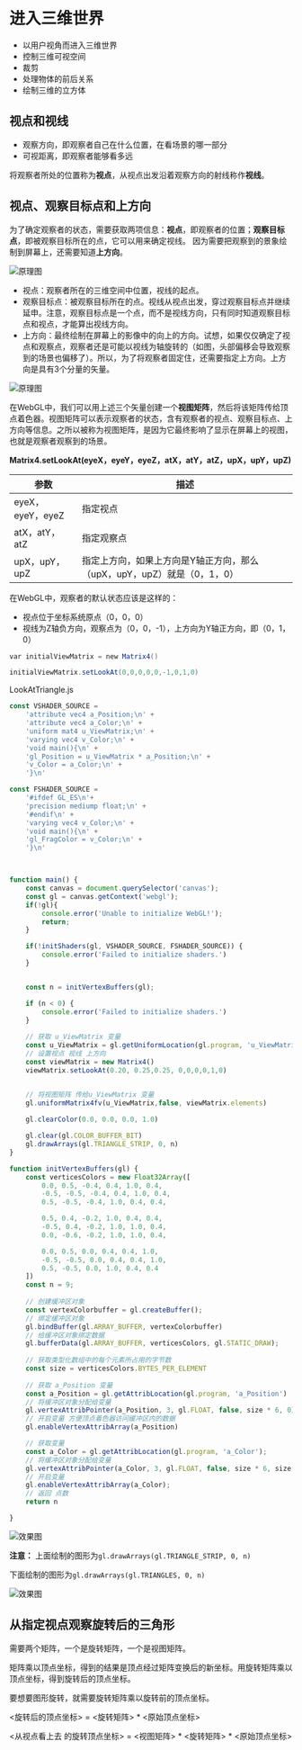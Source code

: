 # 进入三维世界

- 以用户视角而进入三维世界
- 控制三维可视空间
- 裁剪
- 处理物体的前后关系
- 绘制三维的立方体

## 视点和视线

- 观察方向，即观察者自己在什么位置，在看场景的哪一部分
- 可视距离，即观察者能够看多远

将观察者所处的位置称为**视点**，从视点出发沿着观察方向的射线称作**视线**。

## 视点、观察目标点和上方向

为了确定观察者的状态，需要获取两项信息：**视点**，即观察者的位置；**观察目标点**，即被观察目标所在的点，它可以用来确定视线。
因为需要把观察到的景象绘制到屏幕上，还需要知道**上方向**。

![原理图](../images/1128210124.png)

- 视点：观察者所在的三维空间中位置，视线的起点。
- 观察目标点：被观察目标所在的点。视线从视点出发，穿过观察目标点并继续延申。注意，观察目标点是一个点，而不是视线方向，只有同时知道观察目标点和视点，才能算出视线方向。
- 上方向：最终绘制在屏幕上的影像中的向上的方向。试想，如果仅仅确定了视点和观察点，观察者还是可能以视线为轴旋转的（如图，头部偏移会导致观察到的场景也偏移了）。所以，为了将观察者固定住，还需要指定上方向。上方向是具有3个分量的矢量。

![原理图](../images/1128210111.png)

在WebGL中，我们可以用上述三个矢量创建一个**视图矩阵**，然后将该矩阵传给顶点着色器。视图矩阵可以表示观察者的状态，含有观察者的视点、观察目标点、上方向等信息。之所以被称为视图矩阵，是因为它最终影响了显示在屏幕上的视图，也就是观察者观察到的场景。

**Matrix4.setLookAt(eyeX，eyeY，eyeZ，atX，atY，atZ，upX，upY，upZ)**

| 参数             | 描述                                         |
|----------------|--------------------------------------------|
| eyeX，eyeY，eyeZ | 指定视点                                       |
| atX，atY，atZ    | 指定观察点                                      |
| upX，upY，upZ    | 指定上方向，如果上方向是Y轴正方向，那么（upX，upY，upZ）就是（0，1，0） |

在WebGL中，观察者的默认状态应该是这样的：

- 视点位于坐标系统原点（0，0，0）
- 视线为Z轴负方向，观察点为（0，0，-1），上方向为Y轴正方向，即（0，1，0）

```glsl
var initialViewMatrix = new Matrix4()

initialViewMatrix.setLookAt(0,0,0,0,0,-1,0,1,0)
```

LookAtTriangle.js

```js
const VSHADER_SOURCE =
    'attribute vec4 a_Position;\n' +
    'attribute vec4 a_Color;\n' +
    'uniform mat4 u_ViewMatrix;\n' +
    'varying vec4 v_Color;\n' +
    'void main(){\n' +
    'gl_Position = u_ViewMatrix * a_Position;\n' +
    'v_Color = a_Color;\n' +
    '}\n'

const FSHADER_SOURCE =
    '#ifdef GL_ES\n'+
    'precision mediump float;\n' +
    '#endif\n' +
    'varying vec4 v_Color;\n' +
    'void main(){\n' +
    'gl_FragColor = v_Color;\n' +
    '}\n'



function main() {
    const canvas = document.querySelector('canvas');
    const gl = canvas.getContext('webgl');
    if(!gl){
        console.error('Unable to initialize WebGL!');
        return;
    }

    if(!initShaders(gl, VSHADER_SOURCE, FSHADER_SOURCE)) {
        console.error('Failed to initialize shaders.')
    }


    const n = initVertexBuffers(gl);

    if (n < 0) {
        console.error('Failed to initialize shaders.')
    }
    
    // 获取 u_ViewMatrix 变量
    const u_ViewMatrix = gl.getUniformLocation(gl.program, 'u_ViewMatrix')
    // 设置视点 视线 上方向
    const viewMatrix = new Matrix4()
    viewMatrix.setLookAt(0.20, 0.25,0.25, 0,0,0,0,1,0)


    // 将视图矩阵 传给u_ViewMatrix 变量
    gl.uniformMatrix4fv(u_ViewMatrix,false, viewMatrix.elements)
    
    gl.clearColor(0.0, 0.0, 0.0, 1.0)

    gl.clear(gl.COLOR_BUFFER_BIT)
    gl.drawArrays(gl.TRIANGLE_STRIP, 0, n)
}

function initVertexBuffers(gl) {
    const verticesColors = new Float32Array([
        0.0, 0.5, -0.4, 0.4, 1.0, 0.4,
        -0.5, -0.5, -0.4, 0.4, 1.0, 0.4,
        0.5, -0.5, -0.4, 1.0, 0.4, 0.4,

        0.5, 0.4, -0.2, 1.0, 0.4, 0.4,
        -0.5, 0.4, -0.2, 1.0, 1.0, 0.4,
        0.0, -0.6, -0.2, 1.0, 1.0, 0.4,

        0.0, 0.5, 0.0, 0.4, 0.4, 1.0,
        -0.5, -0.5, 0.0, 0.4, 0.4, 1.0,
        0.5, -0.5, 0.0, 1.0, 0.4, 0.4
    ])
    const n = 9;
    
    // 创建缓冲区对象
    const vertexColorbuffer = gl.createBuffer();
    // 绑定缓冲区对象
    gl.bindBuffer(gl.ARRAY_BUFFER, vertexColorbuffer)
    // 给缓冲区对象绑定数据
    gl.bufferData(gl.ARRAY_BUFFER, verticesColors, gl.STATIC_DRAW);
    
    // 获取类型化数组中的每个元素所占用的字节数
    const size = verticesColors.BYTES_PER_ELEMENT
    
    // 获取 a_Position 变量
    const a_Position = gl.getAttribLocation(gl.program, 'a_Position')
    // 将缓冲区对象分配给变量
    gl.vertexAttribPointer(a_Position, 3, gl.FLOAT, false, size * 6, 0);
    // 开启变量 方便顶点着色器访问缓冲区内的数据
    gl.enableVertexAttribArray(a_Position)

    // 获取变量
    const a_Color = gl.getAttribLocation(gl.program, 'a_Color');
    // 将缓冲区对象分配给变量
    gl.vertexAttribPointer(a_Color, 3, gl.FLOAT, false, size * 6, size * 3);
    // 开启变量
    gl.enableVertexAttribArray(a_Color);
    // 返回 点数
    return n

}
```

![效果图](../images/lookAtTriangleStrip.png)

**注意：**
上面绘制的图形为`gl.drawArrays(gl.TRIANGLE_STRIP, 0, n)`

下面绘制的图形为`gl.drawArrays(gl.TRIANGLES, 0, n)`

![效果图](../images/lookAtTriangle.png)

## 从指定视点观察旋转后的三角形

需要两个矩阵，一个是旋转矩阵，一个是视图矩阵。

矩阵乘以顶点坐标，得到的结果是顶点经过矩阵变换后的新坐标。用旋转矩阵乘以顶点坐标，得到旋转后的顶点坐标。

要想要图形旋转，就需要旋转矩阵乘以旋转前的顶点坐标。

<旋转后的顶点坐标> = <旋转矩阵> * <原始顶点坐标>

<从视点看上去 的旋转顶点坐标> = <视图矩阵> * <旋转矩阵> * <原始顶点坐标>
